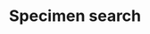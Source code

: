 ---
lang-ref: specimen/search
title: Specimen search
description: We publish open data
layout: occurrence
hide:
  - footer
  - navbar
---